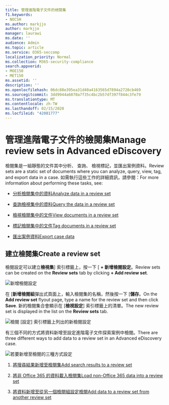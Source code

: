 ```yaml
---
title: 管理進階電子文件的檢閱集
f1.keywords:
- NOCSH
ms.author: markjjo
author: markjjo
manager: laurawi
ms.date: ''
audience: Admin
ms.topic: article
ms.service: O365-seccomp
localization_priority: Normal
ms.collection: M365-security-compliance
search.appverid:
- MOE150
- MET150
ms.assetid: ''
description: ''
ms.openlocfilehash: 06dc88e395ea31d40a4163565d7894a2720cb469
ms.sourcegitcommit: 3dd9944a6070a7f35c4bc2b57df397f844c3fe79
ms.translationtype: MT
ms.contentlocale: zh-TW
ms.lasthandoff: 02/15/2020
ms.locfileid: "42081777"
---
```

# <a name="manage-review-sets-in-advanced-ediscovery"></a><span data-ttu-id="6cd0e-102">管理進階電子文件的檢閱集</span><span class="sxs-lookup"><span data-stu-id="6cd0e-102">Manage review sets in Advanced eDiscovery</span></span>

<span data-ttu-id="6cd0e-103">檢閱集是一組靜態的文件其中分析、 查詢、 檢視標記，並匯出案例資料。</span><span class="sxs-lookup"><span data-stu-id="6cd0e-103">Review sets are a static set of documents where you can analyze, query, view, tag, and export data in a case.</span></span> <span data-ttu-id="6cd0e-104">如需執行這些工作的詳細資訊，請參閱：</span><span class="sxs-lookup"><span data-stu-id="6cd0e-104">For more information about performing these tasks, see:</span></span>

- [<span data-ttu-id="6cd0e-105">分析檢閱集中的資料</span><span class="sxs-lookup"><span data-stu-id="6cd0e-105">Analyze data in a review set</span></span>](analyzing-data-in-review-set.md)

- [<span data-ttu-id="6cd0e-106">查詢檢視集中的資料</span><span class="sxs-lookup"><span data-stu-id="6cd0e-106">Query the data in a review set</span></span>](review-set-search.md)

- [<span data-ttu-id="6cd0e-107">檢視檢閱集中的文件</span><span class="sxs-lookup"><span data-stu-id="6cd0e-107">View documents in a review set</span></span>](view-documents-in-review-set.md)

- [<span data-ttu-id="6cd0e-108">標記檢閱集中的文件</span><span class="sxs-lookup"><span data-stu-id="6cd0e-108">Tag documents in a review set</span></span>](tagging-documents.md)

- [<span data-ttu-id="6cd0e-109">匯出案例資料</span><span class="sxs-lookup"><span data-stu-id="6cd0e-109">Export case data</span></span>](exporting-data-ediscover20.md)

## <a name="create-a-review-set"></a><span data-ttu-id="6cd0e-110">建立檢閱集</span><span class="sxs-lookup"><span data-stu-id="6cd0e-110">Create a review set</span></span>

<span data-ttu-id="6cd0e-111">檢閱設定可以建立**檢視集**] 索引標籤上，按一下 [ **+ 新增檢閱設定**。</span><span class="sxs-lookup"><span data-stu-id="6cd0e-111">Review sets can be created on the **Review sets** tab by clicking **+ Add review set**.</span></span>

![新增檢閱設定](../media/f45c51d9-585d-47d1-b7fb-0288715e0b6a.png)

<span data-ttu-id="6cd0e-113">在 [**新增檢閱組**彈出式頁面上，輸入檢閱集的名稱，然後按一下 [**儲存**。</span><span class="sxs-lookup"><span data-stu-id="6cd0e-113">On the **Add review set** flyout page, type a name for the review set and then click **Save**.</span></span> <span data-ttu-id="6cd0e-114">新的檢閱集合會顯示在 [**檢視設定**] 索引標籤上的清單。</span><span class="sxs-lookup"><span data-stu-id="6cd0e-114">The new review set is displayed in the list on the **Review sets** tab.</span></span>

![檢閱 [設定] 索引標籤上列出的新檢閱設定](../media/AeDnewreviewset.png)

<span data-ttu-id="6cd0e-116">有三個不同的方式將資料新增至設定進階電子文件探索案例中檢閱。</span><span class="sxs-lookup"><span data-stu-id="6cd0e-116">There are three different ways to add data to a review set in an Advanced eDiscovery case.</span></span>

![若要新增至檢閱的三種方式設定](../media/1f1f4efd-c03b-4255-bc3d-df358e56549c.png)

1. [<span data-ttu-id="6cd0e-118">將搜尋結果新增至檢閱集</span><span class="sxs-lookup"><span data-stu-id="6cd0e-118">Add search results to a review set</span></span>](add-data-to-review-set.md)

2. [<span data-ttu-id="6cd0e-119">將非 Office 365 的資料載入檢閱集</span><span class="sxs-lookup"><span data-stu-id="6cd0e-119">Load non-Office 365 data into a review set</span></span>](load-non-office365-data.md)

3. [<span data-ttu-id="6cd0e-120">將資料新增至從另一個檢閱組設定檢閱</span><span class="sxs-lookup"><span data-stu-id="6cd0e-120">Add data to a review set from another review set</span></span>](add-data-to-review-set-from-another-review-set.md)
